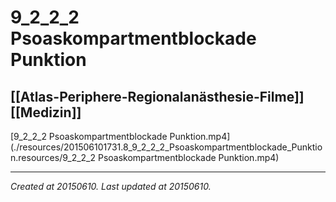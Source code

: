 # 9_2_2_2 Psoaskompartmentblockade Punktion
 [[Atlas-Periphere-Regionalanästhesie-Filme]] [[Medizin]] 
---



[9\_2\_2\_2 Psoaskompartmentblockade Punktion.mp4](./resources/201506101731.8_9_2_2_2_Psoaskompartmentblockade_Punktion.resources/9_2_2_2 Psoaskompartmentblockade Punktion.mp4)

---

_Created at 20150610._
_Last updated at 20150610._



